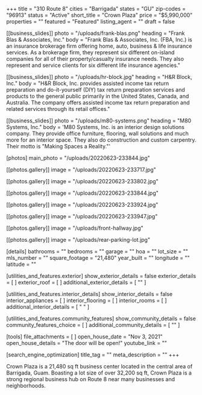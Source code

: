 +++
title = "310 Route 8"
cities = "Barrigada"
states = "GU"
zip-codes = "96913"
status = "Active"
short_title = "Crown Plaza"
price = "$5,990,000"
properties = ""
featured = "Featured"
listing_agent = ""
draft = false

[[business_slides]]
photo = "/uploads/frank-blas.png"
heading = "Frank Blas & Associates, Inc."
body = "Frank Blas & Associates, Inc. (FBA, Inc.) is an insurance brokerage firm offering home, auto, business & life insurance services. As a brokerage firm, they represent six different on-island companies for all of their property/casualty insurance needs. They also represent and service clients for six different life insurance agencies."

[[business_slides]]
photo = "/uploads/hr-block.jpg"
heading = "H&R Block, Inc."
body = "H&R Block, Inc. provides assisted income tax return preparation and do-it-yourself (DIY) tax return preparation services and products to the general public primarily in the United States, Canada, and Australia. The company offers assisted income tax return preparation and related services through its retail offices."

[[business_slides]]
photo = "/uploads/m80-systems.png"
heading = "M80 Systems, Inc."
body = 'M80 Systems, Inc. is an interior design solutions company. They provide office furniture, flooring, wall solutions and much more for an interior space. They also do construction and custom carpentry. Their motto is "Making Spaces a Reality."'

[photos]
main_photo = "/uploads/20220623-233844.jpg"

  [[photos.gallery]]
  image = "/uploads/20220623-233717.jpg"

  [[photos.gallery]]
  image = "/uploads/20220623-233802.jpg"

  [[photos.gallery]]
  image = "/uploads/20220623-233844.jpg"

  [[photos.gallery]]
  image = "/uploads/20220623-233924.jpg"

  [[photos.gallery]]
  image = "/uploads/20220623-233947.jpg"

  [[photos.gallery]]
  image = "/uploads/front-hallway.jpg"

  [[photos.gallery]]
  image = "/uploads/rear-parking-lot.jpg"

[details]
bathrooms = ""
bedrooms = ""
garage = ""
hoa = ""
lot_size = ""
mls_number = ""
square_footage = "21,480"
year_built = ""
longitude = ""
latitude = ""

[utilities_and_features.exterior]
show_exterior_details = false
exterior_details = [ ]
exterior_roof = [ ]
additional_exterior_details = [ "" ]

[utilities_and_features.interior_details]
show_interior_details = false
interior_appliances = [ ]
interior_flooring = [ ]
interior_rooms = [ ]
additional_interior_details = [ " " ]

[utilities_and_features.community_features]
show_community_details = false
community_features_choice = [ ]
additional_community_details = [ "" ]

[tools]
file_attachments = [ ]
open_house_date = "Nov 3, 2021"
open_house_details = "The door will be open!"
youtube_link = ""

[search_engine_optimization]
title_tag = ""
meta_description = ""
+++

Crown Plaza is a 21,480 sq ft business center located in the central area of Barrigada, Guam. Boasting a lot size of over 32,200 sq ft, Crown Plaza is a strong regional business hub on Route 8 near many businesses and neighborhoods.
